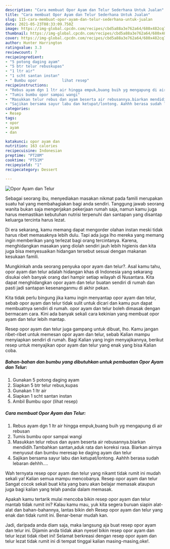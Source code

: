 ```yaml
---
description: "Cara membuat Opor Ayam dan Telur Sederhana Untuk Jualan"
title: "Cara membuat Opor Ayam dan Telur Sederhana Untuk Jualan"
slug: 115-cara-membuat-opor-ayam-dan-telur-sederhana-untuk-jualan
date: 2021-05-23T08:33:09.750Z
image: https://img-global.cpcdn.com/recipes/cbd5a88a3e762a64/680x482cq70/opor-ayam-dan-telur-foto-resep-utama.jpg
thumbnail: https://img-global.cpcdn.com/recipes/cbd5a88a3e762a64/680x482cq70/opor-ayam-dan-telur-foto-resep-utama.jpg
cover: https://img-global.cpcdn.com/recipes/cbd5a88a3e762a64/680x482cq70/opor-ayam-dan-telur-foto-resep-utama.jpg
author: Hunter Harrington
ratingvalue: 3.3
reviewcount: 7
recipeingredient:
- "5 potong daging ayam"
- "5 btr telur rebuskupas"
- "1 ltr air"
- "1 scht santan instan"
- " Bumbu opor           lihat resep"
recipeinstructions:
- "Rebus ayam dgn 1 ltr air hingga empuk,buang buih yg mengapung di air rebusan"
- "Tumis bumbu opor sampai wangi"
- "Masukkan telur rebus dan ayam beserta air rebusannya.biarkan mendidih.Tambahkan santan,aduk rata dan koreksi rasa. Biarkan airnya menyusut dan bumbu meresap ke daging ayam dan telur"
- "Sajikan bersama sayur labu dan ketupat/lontong. Aahhh berasa sudah lebaran dehhh...."
categories:
- Resep
tags:
- opor
- ayam
- dan

katakunci: opor ayam dan 
nutrition: 163 calories
recipecuisine: Indonesian
preptime: "PT28M"
cooktime: "PT51M"
recipeyield: "1"
recipecategory: Dessert

---
```



![Opor Ayam dan Telur](https://img-global.cpcdn.com/recipes/cbd5a88a3e762a64/680x482cq70/opor-ayam-dan-telur-foto-resep-utama.jpg)

Sebagai seorang ibu, menyediakan masakan nikmat pada famili merupakan suatu hal yang membahagiakan bagi anda sendiri. Tanggung jawab seorang  wanita bukan saja mengerjakan pekerjaan rumah saja, namun kamu juga harus memastikan kebutuhan nutrisi terpenuhi dan santapan yang disantap keluarga tercinta harus lezat.

Di era  sekarang, kamu memang dapat mengorder olahan instan meski tidak harus ribet memasaknya lebih dulu. Tapi ada juga lho mereka yang memang ingin memberikan yang terlezat bagi orang tercintanya. Karena, menghidangkan masakan yang diolah sendiri jauh lebih higienis dan kita juga bisa menyesuaikan hidangan tersebut sesuai dengan makanan kesukaan famili. 



Mungkinkah anda seorang penyuka opor ayam dan telur?. Asal kamu tahu, opor ayam dan telur adalah hidangan khas di Indonesia yang sekarang disukai oleh banyak orang dari hampir setiap wilayah di Nusantara. Kita dapat menghidangkan opor ayam dan telur buatan sendiri di rumah dan pasti jadi santapan kesenanganmu di akhir pekan.

Kita tidak perlu bingung jika kamu ingin menyantap opor ayam dan telur, sebab opor ayam dan telur tidak sulit untuk dicari dan kamu pun dapat membuatnya sendiri di rumah. opor ayam dan telur boleh dimasak dengan bermacam cara. Kini ada banyak sekali cara kekinian yang membuat opor ayam dan telur lebih mantap.

Resep opor ayam dan telur juga gampang untuk dibuat, lho. Kamu jangan ribet-ribet untuk memesan opor ayam dan telur, sebab Kalian mampu menyiapkan sendiri di rumah. Bagi Kalian yang ingin menyajikannya, berikut resep untuk menyajikan opor ayam dan telur yang enak yang bisa Kalian coba.

<!--inarticleads1-->

##### Bahan-bahan dan bumbu yang dibutuhkan untuk pembuatan Opor Ayam dan Telur:

1. Gunakan 5 potong daging ayam
1. Siapkan 5 btr telur rebus,kupas
1. Gunakan 1 ltr air
1. Siapkan 1 scht santan instan
1. Ambil  Bumbu opor           (lihat resep)




<!--inarticleads2-->

##### Cara membuat Opor Ayam dan Telur:

1. Rebus ayam dgn 1 ltr air hingga empuk,buang buih yg mengapung di air rebusan
1. Tumis bumbu opor sampai wangi
1. Masukkan telur rebus dan ayam beserta air rebusannya.biarkan mendidih.Tambahkan santan,aduk rata dan koreksi rasa. Biarkan airnya menyusut dan bumbu meresap ke daging ayam dan telur
1. Sajikan bersama sayur labu dan ketupat/lontong. Aahhh berasa sudah lebaran dehhh....




Wah ternyata resep opor ayam dan telur yang nikamt tidak rumit ini mudah sekali ya! Kalian semua mampu mencobanya. Resep opor ayam dan telur Sangat cocok sekali buat kita yang baru akan belajar memasak ataupun juga bagi kalian yang telah pandai dalam memasak.

Apakah kamu tertarik mulai mencoba bikin resep opor ayam dan telur mantab tidak rumit ini? Kalau kamu mau, yuk kita segera buruan siapin alat-alat dan bahan-bahannya, lantas bikin deh Resep opor ayam dan telur yang enak dan tidak rumit ini. Benar-benar mudah kan. 

Jadi, daripada anda diam saja, maka langsung aja buat resep opor ayam dan telur ini. Dijamin anda tiidak akan nyesel bikin resep opor ayam dan telur lezat tidak ribet ini! Selamat berkreasi dengan resep opor ayam dan telur lezat tidak rumit ini di tempat tinggal kalian masing-masing,oke!.

